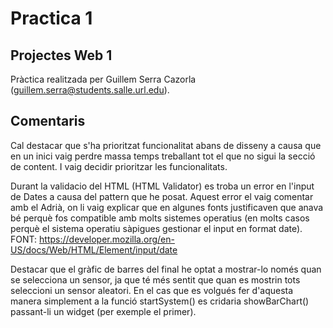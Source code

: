 # Practica 1
## Projectes Web 1

Pràctica realitzada per Guillem Serra Cazorla (guillem.serra@students.salle.url.edu).

## Comentaris
Cal destacar que s'ha prioritzat funcionalitat abans de disseny a causa que en un inici
vaig perdre massa temps treballant tot el que no sigui la secció de content. I vaig decidir prioritzar les funcionalitats.

Durant la validacio del HTML (HTML Validator) es troba un error en l'input de Dates a causa del pattern que he posat.
Aquest error el vaig comentar amb el Adrià, on li vaig explicar que en algunes fonts justificaven que anava bé perquè fos compatible amb molts sistemes operatius (en molts casos perquè el sistema operatiu sàpigues gestionar el input en format date).
FONT: https://developer.mozilla.org/en-US/docs/Web/HTML/Element/input/date



Destacar que el gràfic de barres del final he optat a mostrar-lo només quan se selecciona un sensor, ja que té més sentit que quan es mostrin tots seleccioni un sensor aleatori.
En el cas que es volgués fer d'aquesta manera simplement a la funció startSystem() es cridaria showBarChart() passant-li un widget (per exemple el primer).